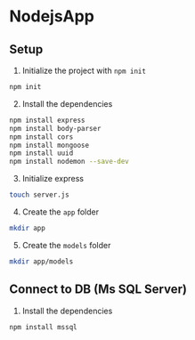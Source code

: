 # NodejsApp

## Setup

1. Initialize the project with `npm init`

```bash
npm init
```

2. Install the dependencies

```bash
npm install express
npm install body-parser
npm install cors
npm install mongoose
npm install uuid
npm install nodemon --save-dev
```

3. Initialize express

```bash
touch server.js
```

4. Create the `app` folder

```bash
mkdir app
```

5. Create the `models` folder

```bash
mkdir app/models
```


## Connect to DB (Ms SQL Server)

1. Install the dependencies

```bash
npm install mssql
```
